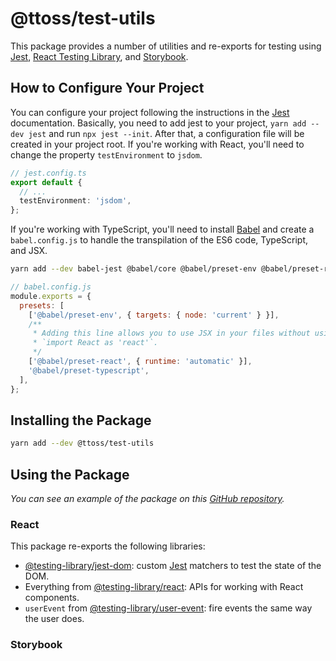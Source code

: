# @ttoss/test-utils

This package provides a number of utilities and re-exports for testing using [Jest](https://jestjs.io/), [React Testing Library](https://testing-library.com/docs/react-testing-library/intro), and [Storybook](https://storybook.js.org/).

## How to Configure Your Project

You can configure your project following the instructions in the [Jest](https://jestjs.io/) documentation. Basically, you need to add jest to your project, `yarn add --dev jest` and run `npx jest --init`. After that, a configuration file will be created in your project root. If you're working with React, you'll need to change the property `testEnvironment` to `jsdom`.

```ts
// jest.config.ts
export default {
  // ...
  testEnvironment: 'jsdom',
};
```

If you're working with TypeScript, you'll need to install [Babel](https://jestjs.io/docs/getting-started#using-babel) and create a `babel.config.js` to handle the transpilation of the ES6 code, TypeScript, and JSX.

```sh
yarn add --dev babel-jest @babel/core @babel/preset-env @babel/preset-react @babel/preset-typescript
```

```js
// babel.config.js
module.exports = {
  presets: [
    ['@babel/preset-env', { targets: { node: 'current' } }],
    /**
     * Adding this line allows you to use JSX in your files without using
     * `import React as 'react'`.
     */
    ['@babel/preset-react', { runtime: 'automatic' }],
    '@babel/preset-typescript',
  ],
};
```

## Installing the Package

```sh
yarn add --dev @ttoss/test-utils
```

## Using the Package

_You can see an example of the package on this [GitHub repository]()._

### React

This package re-exports the following libraries:

- [@testing-library/jest-dom](https://github.com/testing-library/jest-dom): custom [Jest](https://jestjs.io/) matchers to test the state of the DOM.
- Everything from [@testing-library/react](https://testing-library.com/docs/react-testing-library/intro/): APIs for working with React components.
- `userEvent` from [@testing-library/user-event](https://testing-library.com/docs/ecosystem-user-event/): fire events the same way the user does.

### Storybook
